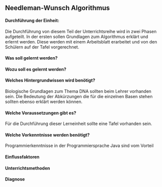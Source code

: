 ## Needleman-Wunsch Algorithmus
#### Durchführung der Einheit:
Die Durchführung von diesem Teil der Unterrichtsreihe wird in zwei Phasen aufgeteilt. In der ersten sollen Grundlagen zum Algorithmus erklärt und erlernt werden. Diese werden mit einem Arbeitsblatt erarbeitet und von den Schülern auf der Tafel vorgerechnet.

#### Was soll gelernt werden?

#### Wozu soll es gelernt werden?

#### Welches Hintergrundwissen wird benötigt?
Biologische Grundlagen zum Thema DNA sollten beim Lehrer vorhanden sein. Die Bedeutung der Abkürzungen die für die einzelnen Basen stehen sollten ebenso erklärt werden können. 

#### Welche Voraussetzungen gibt es?
Für die Durchführung dieser Lerneinheit sollte eine Tafel vorhanden sein.  

#### Welche Vorkenntnisse werden benötigt?
Programmierkenntnisse in der Programmiersprache Java sind vom Vorteil 

#### Einflussfaktoren

#### Unterrichtsmethoden

#### Diagnose 
